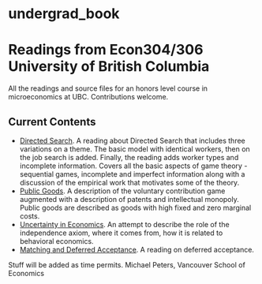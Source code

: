 # undergrad_book
<h1>Readings from Econ304/306 University of British Columbia</h1>
All the readings and source files for an honors level course in microeconomics at UBC.
Contributions welcome.
<h2>Current Contents</h2>
<ul>
<li><a href="https://github.com/michaelpetersubc/undergrad_book/tree/master/directed_search">Directed Search</a>.  A reading about Directed Search that
includes three variations on a theme.  The basic model with identical workers, then on the job search is added.  Finally, the reading adds
worker types and incomplete information.  Covers all the basic aspects of game theory - sequential games, incomplete and imperfect information
along with a discussion of the empirical work that motivates some of the theory.
<li><a href="https://github.com/michaelpetersubc/undergrad_book/tree/master/public_goods">Public Goods</a>.  A description of the voluntary
contribution game augmented with a description of patents and intellectual monopoly.  Public goods are described as goods with high fixed
and zero marginal costs.
<li><a href="https://github.com/michaelpetersubc/undergrad_book/tree/master/undergrad_uncertainty">Uncertainty in Economics</a>. An attempt to describe the
role of the independence axiom, where it comes from, how it is related to behavioral economics.
<li><a href="https://github.com/michaelpetersubc/undergrad_book/tree/master/deferred_acceptance">Matching and Deferred Acceptance</a>. A reading on deferred acceptance.
</ul>
Stuff will be added as time permits.
Michael Peters, Vancouver School of Economics
